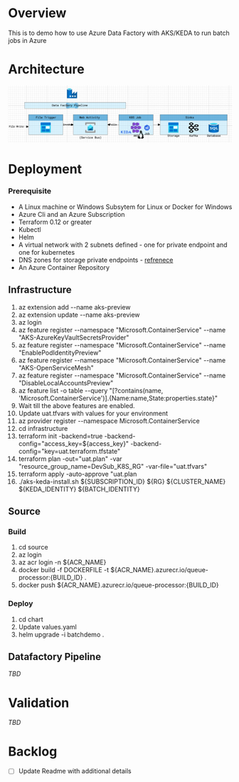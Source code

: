 # Overview

This is to demo how to use Azure Data Factory with AKS/KEDA to run batch jobs in Azure

# Architecture 
![Architecture](./assets/architecture.png)

# Deployment

### Prerequisite
* A Linux machine or Windows Subsytem for Linux or Docker for Windows 
* Azure Cli and an Azure Subscription
* Terraform 0.12 or greater
* Kubectl
* Helm
* A virtual network with 2 subnets defined - one for private endpoint and one for kubernetes
* DNS zones for storage private endpoints - [refrenece](https://docs.microsoft.com/en-us/azure/storage/common/storage-private-endpoints)
* An Azure Container Repository 

## Infrastructure 
1. az extension add --name aks-preview
1. az extension update --name aks-preview
1. az login
1. az feature register --namespace "Microsoft.ContainerService" --name "AKS-AzureKeyVaultSecretsProvider"
1. az feature register --namespace "Microsoft.ContainerService" --name "EnablePodIdentityPreview"
1. az feature register --namespace "Microsoft.ContainerService" --name "AKS-OpenServiceMesh"
1. az feature register --namespace "Microsoft.ContainerService" --name "DisableLocalAccountsPreview"
1. az feature list -o table --query "[?contains(name, 'Microsoft.ContainerService')].{Name:name,State:properties.state}"
1. Wait till the above features are enabled.  
1. Update uat.tfvars with values for your environment 
1. az provider register --namespace Microsoft.ContainerService
1. cd infrastructure
1. terraform init -backend=true -backend-config="access_key=${access_key}" -backend-config="key=uat.terraform.tfstate"
1. terraform plan -out="uat.plan" -var "resource_group_name=DevSub_K8S_RG" -var-file="uat.tfvars"
1. terraform apply -auto-approve "uat.plan
1. ./aks-keda-install.sh ${SUBSCRIPTION_ID} ${RG} ${CLUSTER_NAME} ${KEDA_IDENTITY} ${BATCH_IDENTITY}

## Source
### Build
1. cd source
1. az login
1. az acr login -n ${ACR_NAME}
1. docker build -f DOCKERFILE -t ${ACR_NAME}.azurecr.io/queue-processor:{BUILD_ID} .
1. docker push ${ACR_NAME}.azurecr.io/queue-processor:{BUILD_ID}

### Deploy
1. cd chart
1. Update values.yaml
1. helm upgrade -i batchdemo .

## Datafactory Pipeline 
_TBD_



# Validation 
_TBD_

# Backlog 
- [ ] Update Readme with additional details